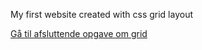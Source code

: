 My first website created with css grid layout

[Gå til afsluttende opgave om grid](https://hoejlange.github.io/horisont/index.html)
